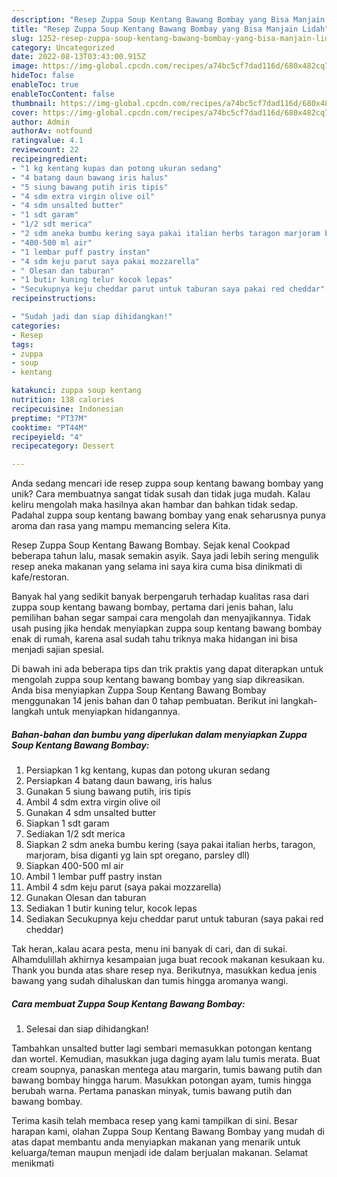 ```yaml
---
description: "Resep Zuppa Soup Kentang Bawang Bombay yang Bisa Manjain Lidah"
title: "Resep Zuppa Soup Kentang Bawang Bombay yang Bisa Manjain Lidah"
slug: 1252-resep-zuppa-soup-kentang-bawang-bombay-yang-bisa-manjain-lidah
category: Uncategorized
date: 2022-08-13T03:43:00.915Z
image: https://img-global.cpcdn.com/recipes/a74bc5cf7dad116d/680x482cq70/zuppa-soup-kentang-bawang-bombay-foto-resep-utama.jpg
hideToc: false
enableToc: true
enableTocContent: false
thumbnail: https://img-global.cpcdn.com/recipes/a74bc5cf7dad116d/680x482cq70/zuppa-soup-kentang-bawang-bombay-foto-resep-utama.jpg
cover: https://img-global.cpcdn.com/recipes/a74bc5cf7dad116d/680x482cq70/zuppa-soup-kentang-bawang-bombay-foto-resep-utama.jpg
author: Admin
authorAv: notfound
ratingvalue: 4.1
reviewcount: 22
recipeingredient:
- "1 kg kentang kupas dan potong ukuran sedang"
- "4 batang daun bawang iris halus"
- "5 siung bawang putih iris tipis"
- "4 sdm extra virgin olive oil"
- "4 sdm unsalted butter"
- "1 sdt garam"
- "1/2 sdt merica"
- "2 sdm aneka bumbu kering saya pakai italian herbs taragon marjoram bisa diganti yg lain spt oregano parsley dll"
- "400-500 ml air"
- "1 lembar puff pastry instan"
- "4 sdm keju parut saya pakai mozzarella"
- " Olesan dan taburan"
- "1 butir kuning telur kocok lepas"
- "Secukupnya keju cheddar parut untuk taburan saya pakai red cheddar"
recipeinstructions:

- "Sudah jadi dan siap dihidangkan!"
categories:
- Resep
tags:
- zuppa
- soup
- kentang

katakunci: zuppa soup kentang 
nutrition: 138 calories
recipecuisine: Indonesian
preptime: "PT37M"
cooktime: "PT44M"
recipeyield: "4"
recipecategory: Dessert

---
```





Anda sedang mencari ide resep zuppa soup kentang bawang bombay yang unik? Cara membuatnya sangat tidak susah dan tidak juga mudah. Kalau keliru mengolah maka hasilnya akan hambar dan bahkan tidak sedap. Padahal zuppa soup kentang bawang bombay yang enak seharusnya punya aroma dan rasa yang mampu memancing selera Kita.





Resep Zuppa Soup Kentang Bawang Bombay. Sejak kenal Cookpad beberapa tahun lalu, masak semakin asyik. Saya jadi lebih sering mengulik resep aneka makanan yang selama ini saya kira cuma bisa dinikmati di kafe/restoran.

Banyak hal yang sedikit banyak berpengaruh terhadap kualitas rasa dari zuppa soup kentang bawang bombay, pertama dari jenis bahan, lalu pemilihan bahan segar sampai cara mengolah dan menyajikannya. Tidak usah pusing jika hendak menyiapkan zuppa soup kentang bawang bombay enak di rumah, karena asal sudah tahu triknya maka hidangan ini bisa menjadi sajian spesial.






Di bawah ini ada beberapa tips dan trik praktis yang dapat diterapkan untuk mengolah zuppa soup kentang bawang bombay yang siap dikreasikan. Anda bisa menyiapkan Zuppa Soup Kentang Bawang Bombay menggunakan 14 jenis bahan dan 0 tahap pembuatan. Berikut ini langkah-langkah untuk menyiapkan hidangannya.

<!--inarticleads1-->

##### Bahan-bahan dan bumbu yang diperlukan dalam menyiapkan Zuppa Soup Kentang Bawang Bombay:

1. Persiapkan 1 kg kentang, kupas dan potong ukuran sedang
1. Persiapkan 4 batang daun bawang, iris halus
1. Gunakan 5 siung bawang putih, iris tipis
1. Ambil 4 sdm extra virgin olive oil
1. Gunakan 4 sdm unsalted butter
1. Siapkan 1 sdt garam
1. Sediakan 1/2 sdt merica
1. Siapkan 2 sdm aneka bumbu kering (saya pakai italian herbs, taragon, marjoram, bisa diganti yg lain spt oregano, parsley dll)
1. Siapkan 400-500 ml air
1. Ambil 1 lembar puff pastry instan
1. Ambil 4 sdm keju parut (saya pakai mozzarella)
1. Gunakan  Olesan dan taburan
1. Sediakan 1 butir kuning telur, kocok lepas
1. Sediakan Secukupnya keju cheddar parut untuk taburan (saya pakai red cheddar)


Tak heran,.kalau acara pesta, menu ini banyak di cari, dan di sukai. Alhamdulillah akhirnya kesampaian juga buat recook makanan kesukaan ku. Thank you bunda atas share resep nya. Berikutnya, masukkan kedua jenis bawang yang sudah dihaluskan dan tumis hingga aromanya wangi. 

<!--inarticleads2-->

##### Cara membuat Zuppa Soup Kentang Bawang Bombay:


1. Selesai dan siap dihidangkan!

Tambahkan unsalted butter lagi sembari memasukkan potongan kentang dan wortel. Kemudian, masukkan juga daging ayam lalu tumis merata. Buat cream soupnya, panaskan mentega atau margarin, tumis bawang putih dan bawang bombay hingga harum. Masukkan potongan ayam, tumis hingga berubah warna. Pertama panaskan minyak, tumis bawang putih dan bawang bombay. 

Terima kasih telah membaca resep yang kami tampilkan di sini. Besar harapan kami, olahan Zuppa Soup Kentang Bawang Bombay yang mudah di atas dapat membantu anda menyiapkan makanan yang menarik untuk keluarga/teman maupun menjadi ide dalam berjualan makanan. Selamat menikmati
